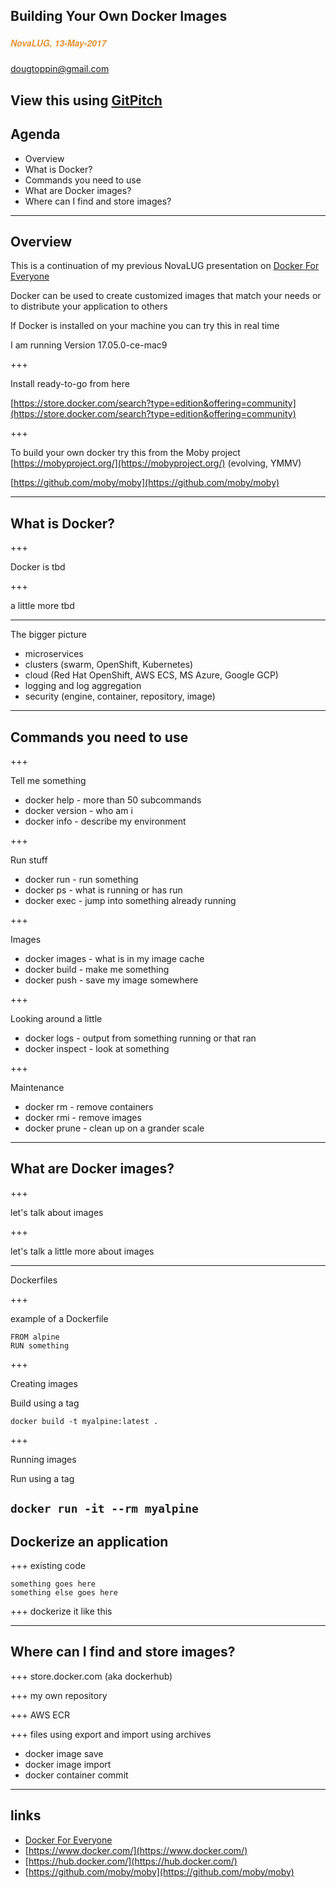 ## Building Your Own Docker Images
##### <span style="font-family:Helvetica Neue; font-weight:bold"><span style="color:#e49436">NovaLUG, 13-May-2017</span>
<span style="color:#e49436">dougtoppin@gmail.com</span>

View this using [GitPitch](https://gitpitch.com/dougtoppin/novalug-docker-images)
---

## Agenda

* Overview
* What is Docker?
* Commands you need to use
* What are Docker images?
* Where can I find and store images?

---

## Overview

This is a continuation of my previous NovaLUG presentation on
[Docker For Everyone](https://github.com/dougtoppin/presentations/blob/master/novalug-dockerforeveryone.pdf)

Docker can be used to create customized images that match your needs or to distribute your application to others

If Docker is installed on your machine you can try this in real time

I am running Version 17.05.0-ce-mac9

+++

Install ready-to-go from here

[https://store.docker.com/search?type=edition&offering=community](https://store.docker.com/search?type=edition&offering=community)

+++

To build your own docker try this from the Moby project [https://mobyproject.org/](https://mobyproject.org/) (evolving, YMMV)

[https://github.com/moby/moby](https://github.com/moby/moby)


---
## What is Docker?

+++

Docker is tbd

+++

a little more tbd

---
The bigger picture

* microservices
* clusters (swarm, OpenShift, Kubernetes)
* cloud (Red Hat OpenShift, AWS ECS, MS Azure, Google GCP)
* logging and log aggregation
* security (engine, container, repository, image)

---

## Commands you need to use


+++

Tell me something

* docker help - more than 50 subcommands
* docker version - who am i
* docker info - describe my environment

+++

Run stuff

* docker run - run something
* docker ps - what is running or has run
* docker exec - jump into something already running

+++

Images

* docker images - what is in my image cache
* docker build - make me something
* docker push - save my image somewhere

+++

Looking around a little

* docker logs - output from something running or that ran
* docker inspect - look at something

+++

Maintenance

* docker rm - remove containers
* docker rmi - remove images
* docker prune - clean up on a grander scale



---


## What are Docker images?

+++

let's talk about images

+++

let's talk a little more about images

---

Dockerfiles

+++

example of a Dockerfile

```
FROM alpine
RUN something

```

+++

Creating images

Build using a tag

`docker build -t myalpine:latest .`

+++

Running images

Run using a tag

`docker run -it --rm myalpine`
---

## Dockerize an application

+++
existing code

```
something goes here
something else goes here
```

+++
dockerize it like this

---
## Where can I find and store images?

+++
store.docker.com (aka dockerhub)

+++
my own repository

+++
AWS ECR

+++
files using export and import using archives

* docker image save
* docker image import
* docker container commit


---
## links

* [Docker For Everyone](https://github.com/dougtoppin/presentations/blob/master/novalug-dockerforeveryone.pdf)
* [https://www.docker.com/](https://www.docker.com/)
* [https://hub.docker.com/](https://hub.docker.com/)
* [https://github.com/moby/moby](https://github.com/moby/moby)
